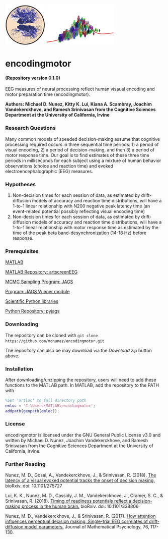 <img src="./extra/small_hnl_logo.png" height="128"> <img src="./extra/small_cidlab_logo.png" height="128">

# encodingmotor 
#### (Repository version 0.1.0)
EEG measures of neural processing reflect human visaual encoding and motor preparation time (encodingmotor).

**Authors: Michael D. Nunez, Kitty K. Lui, Kiana A. Scambray, Joachim Vandekerckhove, and Ramesh Srinivasan from the Cognitive Sciences Department at the University of California, Irvine**

### Research Questions

Many common models of speeded decision-making assume that cognitive processing required occurs in three sequential time periods: 1) a period of visual encoding, 2) a period of decision-making, and then 3) a period of motor response time. Our goal is to find estimates of these three time periods in milliseconds for each subject using a mixture of human behavior observations (choice and reaction time) and evoked electroencephalographic (EEG) measures. 

### Hypotheses

1) Non-decision times for each session of data, as estimated by drift-diffusion models of accuracy and reaction time distributions, will have a 1-to-1 linear relationship with N200 negative peak latency time (an event-related potential possibly reflecting visual encoding time)
2) Non-decision times for each session of data, as estimated by drift-diffusion models of accuracy and reaction time distributions, will have a 1-to-1 linear relationship with motor response time as estimated by the time of the peak beta band-desynchronization (14-18 Hz) before response.

### Prerequisites

[MATLAB](https://www.mathworks.com/)

[MATLAB Repository: artscreenEEG](https://github.com/mdnunez/artscreenEEG)

[MCMC Sampling Program: JAGS](http://mcmc-jags.sourceforge.net/)

[Program: JAGS Wiener module](https://sourceforge.net/projects/jags-wiener/)

[Scientific Python libraries](https://www.continuum.io/downloads)

[Python Repository: pyjags](https://github.com/tmiasko/pyjags)

### Downloading

The repository can be cloned with `git clone https://github.com/mdnunez/encodingmotor.git`

The repository can also be may download via the _Download zip_ button above.

### Installation

After downloading/unzipping the repository, users will need to add these functions to the MATLAB path. In MATLAB, add the repository to the PATH with

```matlab
%Set 'artloc' to full directory path
emloc = 'C:\Users\MATLAB\encodingmotor';
addpath(genpath(emloc));
```

### License

encodingmotor is licensed under the GNU General Public License v3.0 and written by Michael D. Nunez, Joachim Vandekerckhove, and Ramesh Srinivasan from the Cognitive Sciences Department at the University of California, Irvine.

### Further Reading

Nunez, M. D., Gosai, A., Vandekerckhove, J., & Srinivasan, R. (2018).
[The latency of a visual evoked potential tracks the onset of decision making.](https://www.biorxiv.org/content/early/2018/09/05/275727) bioRxiv. doi: 10.1101/275727

Lui, K. K., Nunez, M. D., Cassidy, J. M., Vandekerckhove, J., Cramer, S. C., & Srinivasan, R. (2018).
[Timing of readiness potentials reflect a decision-making process in the human brain.](https://www.biorxiv.org/content/early/2018/06/04/338806) bioRxiv. doi: 10.1101/338806

Nunez, M. D., Vandekerckhove, J., & Srinivasan, R. (2017).
[How attention influences perceptual decision making: Single-trial EEG correlates of drift-diffusion model parameters.](https://www.researchgate.net/publication/298275031_How_attention_influences_perceptual_decision_making_Single-trial_EEG_correlates_of_drift-diffusion_model_parameters)
Journal of Mathematical Psychology, 76, 117-130.

